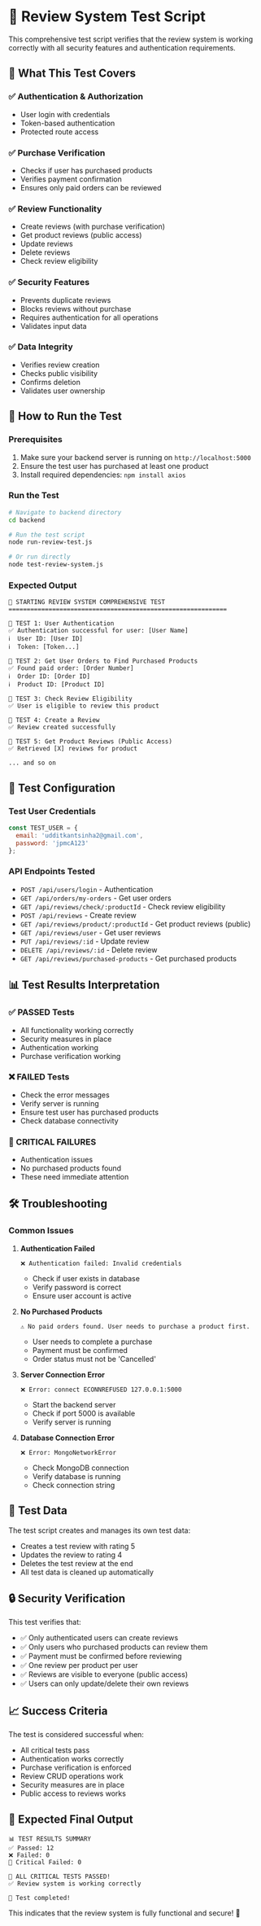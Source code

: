 # 🧪 Review System Test Script

This comprehensive test script verifies that the review system is working correctly with all security features and authentication requirements.

## 🎯 What This Test Covers

### ✅ **Authentication & Authorization**
- User login with credentials
- Token-based authentication
- Protected route access

### ✅ **Purchase Verification**
- Checks if user has purchased products
- Verifies payment confirmation
- Ensures only paid orders can be reviewed

### ✅ **Review Functionality**
- Create reviews (with purchase verification)
- Get product reviews (public access)
- Update reviews
- Delete reviews
- Check review eligibility

### ✅ **Security Features**
- Prevents duplicate reviews
- Blocks reviews without purchase
- Requires authentication for all operations
- Validates input data

### ✅ **Data Integrity**
- Verifies review creation
- Checks public visibility
- Confirms deletion
- Validates user ownership

## 🚀 How to Run the Test

### **Prerequisites**
1. Make sure your backend server is running on `http://localhost:5000`
2. Ensure the test user has purchased at least one product
3. Install required dependencies: `npm install axios`

### **Run the Test**

```bash
# Navigate to backend directory
cd backend

# Run the test script
node run-review-test.js

# Or run directly
node test-review-system.js
```

### **Expected Output**
```
🚀 STARTING REVIEW SYSTEM COMPREHENSIVE TEST
============================================================

🧪 TEST 1: User Authentication
✅ Authentication successful for user: [User Name]
ℹ️  User ID: [User ID]
ℹ️  Token: [Token...]

🧪 TEST 2: Get User Orders to Find Purchased Products
✅ Found paid order: [Order Number]
ℹ️  Order ID: [Order ID]
ℹ️  Product ID: [Product ID]

🧪 TEST 3: Check Review Eligibility
✅ User is eligible to review this product

🧪 TEST 4: Create a Review
✅ Review created successfully

🧪 TEST 5: Get Product Reviews (Public Access)
✅ Retrieved [X] reviews for product

... and so on
```

## 🔧 Test Configuration

### **Test User Credentials**
```javascript
const TEST_USER = {
  email: 'udditkantsinha2@gmail.com',
  password: 'jpmcA123'
};
```

### **API Endpoints Tested**
- `POST /api/users/login` - Authentication
- `GET /api/orders/my-orders` - Get user orders
- `GET /api/reviews/check/:productId` - Check review eligibility
- `POST /api/reviews` - Create review
- `GET /api/reviews/product/:productId` - Get product reviews (public)
- `GET /api/reviews/user` - Get user reviews
- `PUT /api/reviews/:id` - Update review
- `DELETE /api/reviews/:id` - Delete review
- `GET /api/reviews/purchased-products` - Get purchased products

## 📊 Test Results Interpretation

### **✅ PASSED Tests**
- All functionality working correctly
- Security measures in place
- Authentication working
- Purchase verification working

### **❌ FAILED Tests**
- Check the error messages
- Verify server is running
- Ensure test user has purchased products
- Check database connectivity

### **🚨 CRITICAL FAILURES**
- Authentication issues
- No purchased products found
- These need immediate attention

## 🛠️ Troubleshooting

### **Common Issues**

1. **Authentication Failed**
   ```
   ❌ Authentication failed: Invalid credentials
   ```
   - Check if user exists in database
   - Verify password is correct
   - Ensure user account is active

2. **No Purchased Products**
   ```
   ⚠️ No paid orders found. User needs to purchase a product first.
   ```
   - User needs to complete a purchase
   - Payment must be confirmed
   - Order status must not be 'Cancelled'

3. **Server Connection Error**
   ```
   ❌ Error: connect ECONNREFUSED 127.0.0.1:5000
   ```
   - Start the backend server
   - Check if port 5000 is available
   - Verify server is running

4. **Database Connection Error**
   ```
   ❌ Error: MongoNetworkError
   ```
   - Check MongoDB connection
   - Verify database is running
   - Check connection string

## 📝 Test Data

The test script creates and manages its own test data:
- Creates a test review with rating 5
- Updates the review to rating 4
- Deletes the test review at the end
- All test data is cleaned up automatically

## 🔒 Security Verification

This test verifies that:
- ✅ Only authenticated users can create reviews
- ✅ Only users who purchased products can review them
- ✅ Payment must be confirmed before reviewing
- ✅ One review per product per user
- ✅ Reviews are visible to everyone (public access)
- ✅ Users can only update/delete their own reviews

## 📈 Success Criteria

The test is considered successful when:
- All critical tests pass
- Authentication works correctly
- Purchase verification is enforced
- Review CRUD operations work
- Security measures are in place
- Public access to reviews works

## 🎉 Expected Final Output

```
📊 TEST RESULTS SUMMARY
✅ Passed: 12
❌ Failed: 0
🚨 Critical Failed: 0

🎉 ALL CRITICAL TESTS PASSED!
✅ Review system is working correctly

🏁 Test completed!
```

This indicates that the review system is fully functional and secure! 🚀


